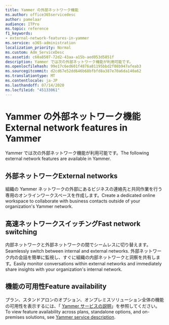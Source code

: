 ```yaml
---
title: Yammer の外部ネットワーク機能
ms.author: office365servicedesc
author: pamelaar
audience: ITPro
ms.topic: reference
f1_keywords:
- external-network-features-in-yammer
ms.service: o365-administration
localization_priority: Normal
ms.custom: Adm_ServiceDesc
ms.assetid: c60a8507-72d2-43aa-a15b-aed053d5851f
description: Yammer では次の外部ネットワーク機能が利用可能です。
ms.openlocfilehash: 99e17c6ed601f4876a81195bbd2f08b947afeab3
ms.sourcegitcommit: d2cd67e52dd646b68bfbfd8a387e70a6da140a62
ms.translationtype: MT
ms.contentlocale: ja-JP
ms.lasthandoff: 07/14/2020
ms.locfileid: "45133061"
---
```

# <a name="external-network-features-in-yammer"></a><span data-ttu-id="ec322-103">Yammer の外部ネットワーク機能</span><span class="sxs-lookup"><span data-stu-id="ec322-103">External network features in Yammer</span></span>

<span data-ttu-id="ec322-104">Yammer では次の外部ネットワーク機能が利用可能です。</span><span class="sxs-lookup"><span data-stu-id="ec322-104">The following external network features are available in Yammer.</span></span>
  
## <a name="external-networks"></a><span data-ttu-id="ec322-105">外部ネットワーク</span><span class="sxs-lookup"><span data-stu-id="ec322-105">External networks</span></span>

<span data-ttu-id="ec322-106">組織の Yammer ネットワークの外部にあるビジネスの連絡先と共同作業を行う専用のオンラインワークスペースを作成します。</span><span class="sxs-lookup"><span data-stu-id="ec322-106">Create a dedicated online workspace to collaborate with business contacts outside of your organization's Yammer network.</span></span>
  
## <a name="fast-network-switching"></a><span data-ttu-id="ec322-107">高速ネットワークスイッチング</span><span class="sxs-lookup"><span data-stu-id="ec322-107">Fast network switching</span></span>

<span data-ttu-id="ec322-108">内部ネットワークと外部ネットワークの間でシームレスに切り替えます。</span><span class="sxs-lookup"><span data-stu-id="ec322-108">Seamlessly switch between internal and external networks.</span></span> <span data-ttu-id="ec322-109">外部ネットワーク内の会話を簡単に監視し、すぐに組織の内部ネットワークと洞察を共有します。</span><span class="sxs-lookup"><span data-stu-id="ec322-109">Easily monitor conversations within external networks and immediately share insights with your organization's internal network.</span></span>
  
## <a name="feature-availability"></a><span data-ttu-id="ec322-110">機能の可用性</span><span class="sxs-lookup"><span data-stu-id="ec322-110">Feature availability</span></span>

<span data-ttu-id="ec322-111">プラン、スタンドアロンのオプション、オンプレミスソリューション全体の機能の可用性を表示するには、「 [Yammer サービスの説明](yammer-service-description.md)」を参照してください。</span><span class="sxs-lookup"><span data-stu-id="ec322-111">To view feature availability across plans, standalone options, and on-premises solutions, see [Yammer service description](yammer-service-description.md).</span></span>